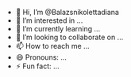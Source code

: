 - 👋 Hi, I’m @Balazsnikolettadiana
- 👀 I’m interested in ...
- 🌱 I’m currently learning ...
- 💞️ I’m looking to collaborate on ...
- 📫 How to reach me ...
- 😄 Pronouns: ...
- ⚡ Fun fact: ...

<!---
Balazsnikolettadiana/Balazsnikolettadiana is a ✨ special ✨ repository because its `README.md` (this file) appears on your GitHub profile.
You can click the Preview link to take a look at your changes.
--->
